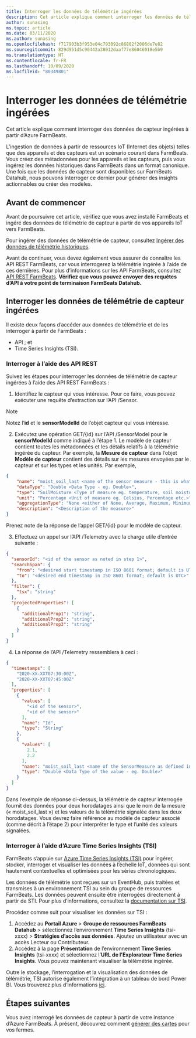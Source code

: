 ```yaml
---
title: Interroger les données de télémétrie ingérées
description: Cet article explique comment interroger les données de télémétrie ingérées.
author: sunasing
ms.topic: article
ms.date: 03/11/2020
ms.author: sunasing
ms.openlocfilehash: f717903b3f953e04c793092c86802f2006de7e82
ms.sourcegitcommit: 829d951d5c90442a38012daaf77e86046018e5b9
ms.translationtype: HT
ms.contentlocale: fr-FR
ms.lasthandoff: 10/09/2020
ms.locfileid: "80349801"
---
```

# <a name="query-ingested-telemetry-data"></a>Interroger les données de télémétrie ingérées

Cet article explique comment interroger des données de capteur ingérées à partir d’Azure FarmBeats.

L’ingestion de données à partir de ressources IoT (Internet des objets) telles que des appareils et des capteurs est un scénario courant dans FarmBeats. Vous créez des métadonnées pour les appareils et les capteurs, puis vous ingérez les données historiques dans FarmBeats dans un format canonique. Une fois que les données de capteur sont disponibles sur FarmBeats Datahub, nous pouvons interroger ce dernier pour générer des insights actionnables ou créer des modèles.

## <a name="before-you-begin"></a>Avant de commencer

Avant de poursuivre cet article, vérifiez que vous avez installé FarmBeats et ingéré des données de télémétrie de capteur à partir de vos appareils IoT vers FarmBeats.

Pour ingérer des données de télémétrie de capteur, consultez [Ingérer des données de télémétrie historiques](ingest-historical-telemetry-data-in-azure-farmbeats.md).

Avant de continuer, vous devez également vous assurer de connaître les API REST FarmBeats, car vous interrogerez la télémétrie ingérée à l’aide de ces dernières. Pour plus d’informations sur les API FarmBeats, consultez [API REST FarmBeats](rest-api-in-azure-farmbeats.md). **Vérifiez que vous pouvez envoyer des requêtes d’API à votre point de terminaison FarmBeats Datahub.**

## <a name="query-ingested-sensor-telemetry-data"></a>Interroger les données de télémétrie de capteur ingérées

Il existe deux façons d’accéder aux données de télémétrie et de les interroger à partir de FarmBeats :

- API ; et
- Time Series Insights (TSI).

### <a name="query-using-rest-api"></a>Interroger à l’aide des API REST

Suivez les étapes pour interroger les données de télémétrie de capteur ingérées à l’aide des API REST FarmBeats :

1. Identifiez le capteur qui vous intéresse. Pour ce faire, vous pouvez exécuter une requête d’extraction sur l’API /Sensor.

> [!NOTE]
> Notez l’**id** et le **sensorModelId** de l’objet capteur qui vous intéresse.

2. Exécutez une opération GET/{id} sur l’API /SensorModel pour le **sensorModelId** comme indiqué à l’étape 1. Le modèle de capteur contient toutes les métadonnées et les détails relatifs à la télémétrie ingérée du capteur. Par exemple, la **Mesure de capteur** dans l’objet **Modèle de capteur** contient des détails sur les mesures envoyées par le capteur et sur les types et les unités. Par exemple,

  ```json
  {
      "name": "moist_soil_last <name of the sensor measure - this is what we will receive as part of the queried telemetry data>",
      "dataType": "Double <Data Type - eg. Double>",
      "type": "SoilMoisture <Type of measure eg. temperature, soil moisture etc.>",
      "unit": "Percentage <Unit of measure eg. Celsius, Percentage etc.>",
      "aggregationType": "None <either of None, Average, Maximum, Minimum, StandardDeviation>",
      "description": "<Description of the measure>"
  }
  ```
Prenez note de la réponse de l’appel GET/{id} pour le modèle de capteur.

3. Effectuez un appel sur l’API /Telemetry avec la charge utile d’entrée suivante :

  ```json
  {
    "sensorId": "<id of the sensor as noted in step 1>",
    "searchSpan": {
      "from": "<desired start timestamp in ISO 8601 format; default is UTC>",
      "to": "<desired end timestamp in ISO 8601 format; default is UTC>"
    },
    "filter": {
      "tsx": "string"
    },
    "projectedProperties": [
      {
        "additionalProp1": "string",
        "additionalProp2": "string",
        "additionalProp3": "string"
      }
    ]
  }
  ```
4. La réponse de l’API /Telemetry ressemblera à ceci :

  ```json
  {
    "timestamps": [
      "2020-XX-XXT07:30:00Z",
      "2020-XX-XXT07:45:00Z"
    ],
    "properties": [
      {
        "values": [
          "<id of the sensor>",
          "<id of the sensor>"
        ],
        "name": "Id",
        "type": "String"
      },
      {
        "values": [
          2.1,
          2.2
        ],
        "name": "moist_soil_last <name of the SensorMeasure as defined in the SensorModel object>",
        "type": "Double <Data Type of the value - eg. Double>"
      }
    ]
  }
  ```
Dans l’exemple de réponse ci-dessus, la télémétrie de capteur interrogée fournit des données pour deux horodatages ainsi que le nom de la mesure (« moist_soil_last ») et les valeurs de la télémétrie signalée dans les deux horodatages. Vous devrez faire référence au modèle de capteur associé (comme décrit à l’étape 2) pour interpréter le type et l’unité des valeurs signalées.

### <a name="query-using-azure-time-series-insights-tsi"></a>Interroger à l’aide d’Azure Time Series Insights (TSI)

FarmBeats s’appuie sur [Azure Time Series Insights (TSI)](https://azure.microsoft.com/services/time-series-insights/) pour ingérer, stocker, interroger et visualiser les données à l’échelle IoT, données qui sont hautement contextuelles et optimisées pour les séries chronologiques.

Les données de télémétrie sont reçues sur un EventHub, puis traitées et transmises à un environnement TSI au sein du groupe de ressources FarmBeats. Les données peuvent ensuite être interrogées directement à partir de STI. Pour plus d’informations, consultez la [documentation sur TSI](https://docs.microsoft.com/azure/time-series-insights/time-series-insights-explorer).

Procédez comme suit pour visualiser les données sur TSI :

1. Accédez au **Portail Azure** > **Groupe de ressources FarmBeats Datahub** > sélectionnez l’environnement **Time Series Insights** (tsi-xxxx) > **Stratégies d’accès aux données**. Ajoutez un utilisateur avec un accès Lecteur ou Contributeur.
2. Accédez à la page **Présentation** de l’environnement **Time Series Insights** (tsi-xxxx) et sélectionnez l’**URL de l’Explorateur Time Series Insights**. Vous pouvez maintenant visualiser la télémétrie ingérée.

Outre le stockage, l’interrogation et la visualisation des données de télémétrie, TSI autorise également l’intégration à un tableau de bord Power BI. Vous trouverez plus d’informations [ici]( https://docs.microsoft.com/azure/time-series-insights/how-to-connect-power-bi).

## <a name="next-steps"></a>Étapes suivantes

Vous avez interrogé les données de capteur à partir de votre instance d’Azure FarmBeats. À présent, découvrez comment [générer des cartes](generate-maps-in-azure-farmbeats.md#generate-maps) pour vos fermes.
